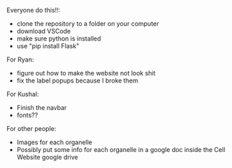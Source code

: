 Everyone do this!!:
- clone the repository to a folder on your computer
- download VSCode
- make sure python is installed
- use "pip install Flask"

For Ryan:
- figure out how to make the website not look shit
- fix the label popups because I broke them

For Kushal:
- Finish the navbar
- fonts??

For other people:
- Images for each organelle
- Possibly put some info for each organelle in a google doc inside the Cell Website google drive